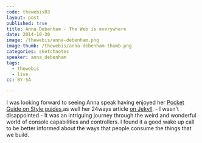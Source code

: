```yaml
---
code: thewebis03
layout: post
published: true
title: Anna Debenham - The Web is everywhere
date: 2014-10-30
image: /thewebis/anna-debenham.png
image-thumb: /thewebis/anna-debenham-thumb.png
categories: sketchnotes
speaker: anna_debenham
tags:
  - thewebis
  - live
cc: BY-SA

---
```


I was looking forward to seeing Anna speak having enjoyed her [Pocket Guide on Style guides](http://maban.co.uk/projects/front-end-style-guides/),as well her 24ways article [ on Jekyll](http://24ways.org/2013/get-started-with-github-pages/). - I wasn't disappointed - It was an intriguing journey through the weird and wonderful world of console capabilities and controllers. I found it a good wake up call to be better informed about the ways that people consume the things that we build.
